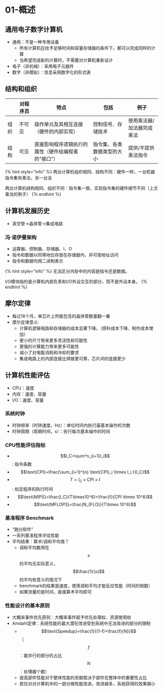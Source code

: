 # 01-概述

## 通用电子数字计算机

* 通用：不是一种专用设备
  * 所有计算机在给予足够时间和容量存储器的条件下，都可以完成同样的计算
  * 当希望完成新的计算时，不需要对计算机重新设计
* 电子（非机械）：采用电子元器件
* 数字（非模拟）：信息采用数字化的形式表

## 结构和组织

|    | 对程序员 | 特点                         | 包括            | 例子            |
| -- | ---- | -------------------------- | ------------- | ------------- |
| 组织 | 不可见  | 操作单元及其相互连接（硬件的内部实现）        | 控制信号、存储技术     | 使用乘法器/加法器完成乘法 |
| 结构 | 可见   | 直接影响程序逻辑执行的属性（硬件给编程者的“接口”） | 指令集、各类数据类型的大小 | 提供/不提供乘法指令    |

{% hint style="info" %}
两台计算机组织相同、结构不同：硬件一样，一台机器指令集有乘法，另一台没

两台计算机结构相同、组织不同：指令集一致，实现指令集的硬件细节不同（上文乘法的例子）
{% endhint %}

## 计算机发展历史

* 真空管->晶体管->集成电路

### 冯·诺伊曼架构

* 运算器、控制器、存储器、I、O
* 指令和数据以同等地位存放在存储器内，并可按地址访问
* 指令和数据均用二进制表示

{% hint style="info" %}
无法区分内存中的内容是指令还是数据。

I/O模块指的是计算机内部负责和I/O外设交互的部分，而不是外设本身。
{% endhint %}

## 摩尔定律

* 每过18个月，单芯片上所能包含的晶体管数量翻一番
* 摩尔定律意义:
  * 计算机逻辑电路和存储器的成本显著下降。（原料成本下降、制作成本增加）
  * 更小的尺寸带来更多灵活性和可能性
  * 更强的计算能力带来更多可能性
  * 减小了对电能消耗和冷却的要求
  * 集成电路上的内部连接比焊接更可靠，芯片间的连接更少

## 计算机性能评估

* CPU：速度
* 内存：速度、容量
* I/O：速度、容量

### 系统时钟

* 时钟频率（时钟速度，Hz）：单位时间内执行最基本操作的次数
* 时钟周期（周期时间，s）：执行每次基本操作的时间

### CPU性能评估指标

* $$I_C=\sum^n_{i=1}I_i$$: 指令条数
* $$\text{CPI}=\frac{\sum_{i=1}^{n} \text{CPI}_i \times I_i }{I_C}$$
* $$T=I_C \times \text{CPI} \times t$$: 给定程序的执行时间
* $$\text{MIPS}=\frac{I_C}{T\times10^6}=\frac{f}{CPI \times 10^6}$$
* $$\text{MFLOPS}=\frac{N_{FLO}}{T\times 10^6}$$

### 基准程序 Benchmark

* “跑分软件”
* 一系列基准程序评估性能
* 平均结果：算术/调和平均值？
  * 调和平均数用在$$x$$的平均无实际意义，$$\frac{1}{x}$$的平均有意义的情况下
  * benchmark的结果是速度，使用调和平均才能反应性能（时间的倒数）
  * 如果测量的是时间，直接算术平均即可

### 性能设计的基本原则

* 大概率事件优先原则：大概率事件赋予优先处理权、资源使用权
* Amdahl定律：系统性能的最大潜在改进受到系统中无法改进的部分的限制
  * $$\text{Speedup}=\frac{1}{(1-f)+\frac{f}{N}}$$ （$$f$$：能并行的部分的占比 $$N$$：处理器个数）
  * 提高部件性能对于整体性能的贡献取决于部件在整体中的重要性占比
  * 若仅对对计算机中的一部分做性能改进，改进越多，系统获得的效果越小
